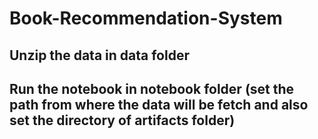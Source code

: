 # Book-Recommendation-System

## Unzip the data in data folder

## Run the notebook in notebook folder (set the path from where the data will be fetch and also set the directory of artifacts folder) 